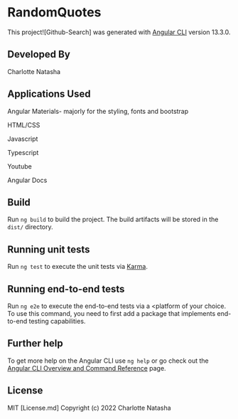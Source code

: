 # RandomQuotes

This project![Github-Search] was generated with [Angular CLI](https://github.com/angular/angular-cli) version 13.3.0.



## Developed By

Charlotte Natasha


## Applications Used

Angular Materials- majorly for the styling, fonts and bootstrap 

HTML/CSS

Javascript

Typescript

Youtube

Angular Docs

## Build

Run `ng build` to build the project. The build artifacts will be stored in the `dist/` directory.

## Running unit tests

Run `ng test` to execute the unit tests via [Karma](https://karma-runner.github.io).

## Running end-to-end tests

Run `ng e2e` to execute the end-to-end tests via a <platform of your choice. To use this command, you need to first add a package that implements end-to-end testing capabilities.

## Further help

To get more help on the Angular CLI use `ng help` or go check out the [Angular CLI Overview and Command Reference](https://angular.io/cli) page.

## License

MIT [License.md] 
Copyright (c) 2022 Charlotte Natasha


